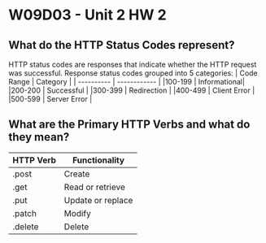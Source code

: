 # W09D03 - Unit 2 HW 2
## What do the HTTP Status Codes represent?

HTTP status codes are responses that indicate whether the HTTP request was successful. Response status codes grouped into 5 categories:
| Code Range | Category     |
| ---------- | ------------ |
|100-199     | Informational|
|200-200     | Successful   |
|300-399     | Redirection  |
|400-499     | Client Error |
|500-599     | Server Error |



## What are the Primary HTTP Verbs and what do they mean?

|HTTP Verb| Functionality |
|---------|---------------|
|.post  | Create |
|.get   | Read or retrieve |
|.put   | Update or replace |
|.patch | Modify |
|.delete| Delete |




<!-- .listen
.send
.set
.log
.render
.redirect
.json -->
